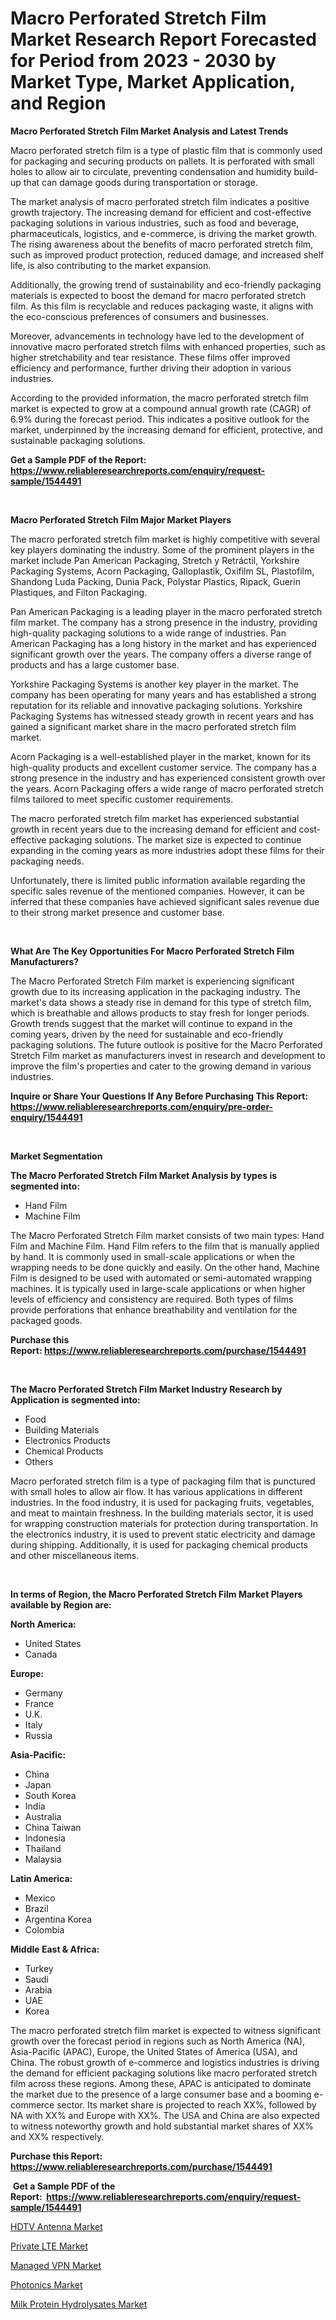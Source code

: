 <p><h1>Macro Perforated Stretch Film Market Research Report Forecasted for Period from 2023 -  2030 by Market Type, Market Application, and Region</h1></p><p><strong>Macro Perforated Stretch Film Market Analysis and Latest Trends</strong></p>
<p><p>Macro perforated stretch film is a type of plastic film that is commonly used for packaging and securing products on pallets. It is perforated with small holes to allow air to circulate, preventing condensation and humidity build-up that can damage goods during transportation or storage.</p><p>The market analysis of macro perforated stretch film indicates a positive growth trajectory. The increasing demand for efficient and cost-effective packaging solutions in various industries, such as food and beverage, pharmaceuticals, logistics, and e-commerce, is driving the market growth. The rising awareness about the benefits of macro perforated stretch film, such as improved product protection, reduced damage, and increased shelf life, is also contributing to the market expansion.</p><p>Additionally, the growing trend of sustainability and eco-friendly packaging materials is expected to boost the demand for macro perforated stretch film. As this film is recyclable and reduces packaging waste, it aligns with the eco-conscious preferences of consumers and businesses.</p><p>Moreover, advancements in technology have led to the development of innovative macro perforated stretch films with enhanced properties, such as higher stretchability and tear resistance. These films offer improved efficiency and performance, further driving their adoption in various industries.</p><p>According to the provided information, the macro perforated stretch film market is expected to grow at a compound annual growth rate (CAGR) of 6.9% during the forecast period. This indicates a positive outlook for the market, underpinned by the increasing demand for efficient, protective, and sustainable packaging solutions.</p></p>
<p><strong>Get a Sample PDF of the Report:&nbsp; <a href="https://www.reliableresearchreports.com/enquiry/request-sample/1544491">https://www.reliableresearchreports.com/enquiry/request-sample/1544491</a></strong></p>
<p>&nbsp;</p>
<p><strong>Macro Perforated Stretch Film Major Market Players</strong></p>
<p><p>The macro perforated stretch film market is highly competitive with several key players dominating the industry. Some of the prominent players in the market include Pan American Packaging, Stretch y Retráctil, Yorkshire Packaging Systems, Acorn Packaging, Galloplastik, Oxifilm SL, Plastofilm, Shandong Luda Packing, Dunia Pack, Polystar Plastics, Ripack, Guerin Plastiques, and Filton Packaging.</p><p>Pan American Packaging is a leading player in the macro perforated stretch film market. The company has a strong presence in the industry, providing high-quality packaging solutions to a wide range of industries. Pan American Packaging has a long history in the market and has experienced significant growth over the years. The company offers a diverse range of products and has a large customer base.</p><p>Yorkshire Packaging Systems is another key player in the market. The company has been operating for many years and has established a strong reputation for its reliable and innovative packaging solutions. Yorkshire Packaging Systems has witnessed steady growth in recent years and has gained a significant market share in the macro perforated stretch film market.</p><p>Acorn Packaging is a well-established player in the market, known for its high-quality products and excellent customer service. The company has a strong presence in the industry and has experienced consistent growth over the years. Acorn Packaging offers a wide range of macro perforated stretch films tailored to meet specific customer requirements.</p><p>The macro perforated stretch film market has experienced substantial growth in recent years due to the increasing demand for efficient and cost-effective packaging solutions. The market size is expected to continue expanding in the coming years as more industries adopt these films for their packaging needs.</p><p>Unfortunately, there is limited public information available regarding the specific sales revenue of the mentioned companies. However, it can be inferred that these companies have achieved significant sales revenue due to their strong market presence and customer base.</p></p>
<p>&nbsp;</p>
<p><strong>What Are The Key Opportunities For Macro Perforated Stretch Film Manufacturers?</strong></p>
<p><p>The Macro Perforated Stretch Film market is experiencing significant growth due to its increasing application in the packaging industry. The market's data shows a steady rise in demand for this type of stretch film, which is breathable and allows products to stay fresh for longer periods. Growth trends suggest that the market will continue to expand in the coming years, driven by the need for sustainable and eco-friendly packaging solutions. The future outlook is positive for the Macro Perforated Stretch Film market as manufacturers invest in research and development to improve the film's properties and cater to the growing demand in various industries.</p></p>
<p><strong>Inquire or Share Your Questions If Any Before Purchasing This Report: <a href="https://www.reliableresearchreports.com/enquiry/pre-order-enquiry/1544491">https://www.reliableresearchreports.com/enquiry/pre-order-enquiry/1544491</a></strong></p>
<p>&nbsp;</p>
<p><strong>Market Segmentation</strong></p>
<p><strong>The Macro Perforated Stretch Film Market Analysis by types is segmented into:</strong></p>
<p><ul><li>Hand Film</li><li>Machine Film</li></ul></p>
<p><p>The Macro Perforated Stretch Film market consists of two main types: Hand Film and Machine Film. Hand Film refers to the film that is manually applied by hand. It is commonly used in small-scale applications or when the wrapping needs to be done quickly and easily. On the other hand, Machine Film is designed to be used with automated or semi-automated wrapping machines. It is typically used in large-scale applications or when higher levels of efficiency and consistency are required. Both types of films provide perforations that enhance breathability and ventilation for the packaged goods.</p></p>
<p><strong>Purchase this Report:&nbsp;<a href="https://www.reliableresearchreports.com/purchase/1544491">https://www.reliableresearchreports.com/purchase/1544491</a></strong></p>
<p>&nbsp;</p>
<p><strong>The Macro Perforated Stretch Film Market Industry Research by Application is segmented into:</strong></p>
<p><ul><li>Food</li><li>Building Materials</li><li>Electronics Products</li><li>Chemical Products</li><li>Others</li></ul></p>
<p><p>Macro perforated stretch film is a type of packaging film that is punctured with small holes to allow air flow. It has various applications in different industries. In the food industry, it is used for packaging fruits, vegetables, and meat to maintain freshness. In the building materials sector, it is used for wrapping construction materials for protection during transportation. In the electronics industry, it is used to prevent static electricity and damage during shipping. Additionally, it is used for packaging chemical products and other miscellaneous items.</p></p>
<p>&nbsp;</p>
<p><strong>In terms of Region, the Macro Perforated Stretch Film Market Players available by Region are:</strong></p>
<p>
    <p> <strong> North America: </strong>
        <ul>
            <li>United States</li>
            <li>Canada</li>
        </ul>
        </p> 
    <p> <strong> Europe: </strong>
        <ul>
            <li>Germany</li>
            <li>France</li>
            <li>U.K.</li>
            <li>Italy</li>
            <li>Russia</li>
        </ul>
        </p> 
    <p> <strong> Asia-Pacific: </strong>
        <ul>
            <li>China</li>
            <li>Japan</li>
            <li>South Korea</li>
            <li>India</li>
            <li>Australia</li>
            <li>China Taiwan</li>
            <li>Indonesia</li>
            <li>Thailand</li>
            <li>Malaysia</li>
        </ul>
        </p> 
    <p> <strong> Latin America: </strong>
        <ul>
            <li>Mexico</li>
            <li>Brazil</li>
            <li>Argentina Korea</li>
            <li>Colombia</li>
        </ul>
        </p> 
    <p> <strong> Middle East & Africa: </strong>
        <ul>
            <li>Turkey</li>
            <li>Saudi</li>
            <li>Arabia</li>
            <li>UAE</li>
            <li>Korea</li>
        </ul>
    </p>
    </p>
<p><p>The macro perforated stretch film market is expected to witness significant growth over the forecast period in regions such as North America (NA), Asia-Pacific (APAC), Europe, the United States of America (USA), and China. The robust growth of e-commerce and logistics industries is driving the demand for efficient packaging solutions like macro perforated stretch film across these regions. Among these, APAC is anticipated to dominate the market due to the presence of a large consumer base and a booming e-commerce sector. Its market share is projected to reach XX%, followed by NA with XX% and Europe with XX%. The USA and China are also expected to witness noteworthy growth and hold substantial market shares of XX% and XX% respectively.</p></p>
<p><strong>Purchase this Report: <a href="https://www.reliableresearchreports.com/purchase/1544491">https://www.reliableresearchreports.com/purchase/1544491</a></strong></p>
<p>&nbsp;<strong>Get a Sample PDF of the Report:&nbsp;&nbsp;<a href="https://www.reliableresearchreports.com/enquiry/request-sample/1544491">https://www.reliableresearchreports.com/enquiry/request-sample/1544491</a></strong></p>
<p><strong></strong></p>
<p><p><a href="https://medium.com/@entelaloshi55/hdtv-antenna-market-insight-market-trends-growth-forecasted-from-2023-to-2030-c59f47cafdd9">HDTV Antenna Market</a></p><p><a href="https://medium.com/@omamuller06/private-lte-market-outlook-industry-overview-and-forecast-2023-to-2030-02a59f233710">Private LTE Market</a></p><p><a href="https://medium.com/@candaceking17/managed-vpn-market-size-cagr-trends-2024-2030-9289f07e74e5">Managed VPN Market</a></p><p><a href="https://medium.com/@loretamusaj85/photonics-market-analysis-and-sze-forecasted-for-period-from-2023-to-2030-bae6cfec9787">Photonics Market</a></p><p><a href="https://medium.com/@robinrathi2023/milk-protein-hydrolysates-market-competitive-analysis-market-trends-and-forecast-to-2030-ce7668b35d70">Milk Protein Hydrolysates Market</a></p></p>